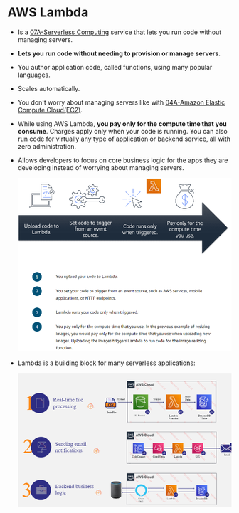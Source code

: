 # AWS Lambda
- Is a [07A-Serverless Computing](AWS/Cloud%20Practitioner%20(CLF-C02)/02-Compute%20in%20the%20Cloud/07A-Serverless%20Computing.md) service that lets you run code without managing servers.
- **Lets you run code without needing to provision or manage servers**.
- You author application code, called functions, using many popular languages.
- Scales automatically.
- You don't worry about managing servers like with [04A-Amazon Elastic Compute Cloud(EC2)](AWS/Cloud%20Practitioner%20(CLF-C02)/02-Compute%20in%20the%20Cloud/04A-Amazon%20Elastic%20Compute%20Cloud(EC2).md).
- While using AWS Lambda, **you pay only for the compute time that you consume**. Charges apply only when your code is running. You can also run code for virtually any type of application or backend service, all with zero administration.
- Allows developers to focus on core business logic for the apps they are developing instead of worrying about managing servers.

	![aws_lambda](../img/aws_lambda.png)

- Lambda is a building block for many serverless applications:

	![](../img/lambda.png)
